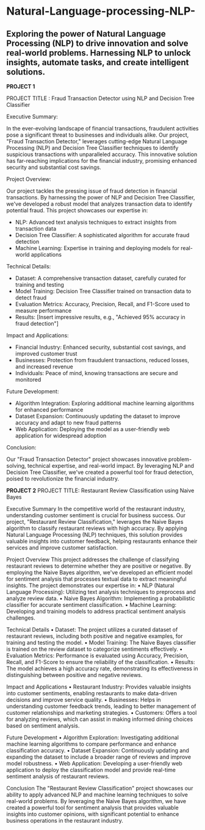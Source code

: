 # Natural-Language-processing-NLP-
 Exploring the power of Natural Language Processing (NLP) to drive innovation and solve real-world problems. Harnessing NLP to unlock insights, automate tasks, and create intelligent solutions.
---------------------------------------------------------------------------------------------------------------------------------------------------------------------
**PROJECT 1**

 PROJECT TITLE :    Fraud Transaction Detector using NLP and Decision Tree Classifier

Executive Summary:

In the ever-evolving landscape of financial transactions, fraudulent activities pose a significant threat to businesses and individuals alike. Our project, "Fraud Transaction Detector," leverages cutting-edge Natural Language Processing (NLP) and Decision Tree Classifier techniques to identify suspicious transactions with unparalleled accuracy. This innovative solution has far-reaching implications for the financial industry, promising enhanced security and substantial cost savings.

Project Overview:

Our project tackles the pressing issue of fraud detection in financial transactions. By harnessing the power of NLP and Decision Tree Classifier, we've developed a robust model that analyzes transaction data to identify potential fraud. This project showcases our expertise in:

- NLP: Advanced text analysis techniques to extract insights from transaction data
- Decision Tree Classifier: A sophisticated algorithm for accurate fraud detection
- Machine Learning: Expertise in training and deploying models for real-world applications

Technical Details:

- Dataset: A comprehensive transaction dataset, carefully curated for training and testing
- Model Training: Decision Tree Classifier trained on transaction data to detect fraud
- Evaluation Metrics: Accuracy, Precision, Recall, and F1-Score used to measure performance
- Results: [Insert impressive results, e.g., "Achieved 95% accuracy in fraud detection"]

Impact and Applications:

- Financial Industry: Enhanced security, substantial cost savings, and improved customer trust
- Businesses: Protection from fraudulent transactions, reduced losses, and increased revenue
- Individuals: Peace of mind, knowing transactions are secure and monitored

Future Development:

- Algorithm Integration: Exploring additional machine learning algorithms for enhanced performance
- Dataset Expansion: Continuously updating the dataset to improve accuracy and adapt to new fraud patterns
- Web Application: Deploying the model as a user-friendly web application for widespread adoption

Conclusion:

Our "Fraud Transaction Detector" project showcases innovative problem-solving, technical expertise, and real-world impact. By leveraging NLP and Decision Tree Classifier, we've created a powerful tool for fraud detection, poised to revolutionize the financial industry.


**PROJECT 2**
PROJECT TITLE: Restaurant Review Classification using Naive Bayes

Executive Summary
In the competitive world of the restaurant industry, understanding customer sentiment is crucial for business success. Our project, "Restaurant Review Classification," leverages the Naive Bayes algorithm to classify restaurant reviews with high accuracy. By applying Natural Language Processing (NLP) techniques, this solution provides valuable insights into customer feedback, helping restaurants enhance their services and improve customer satisfaction.

Project Overview
This project addresses the challenge of classifying restaurant reviews to determine whether they are positive or negative. By employing the Naive Bayes algorithm, we've developed an efficient model for sentiment analysis that processes textual data to extract meaningful insights. The project demonstrates our expertise in:
•	NLP (Natural Language Processing): Utilizing text analysis techniques to preprocess and analyze review data.
•	Naive Bayes Algorithm: Implementing a probabilistic classifier for accurate sentiment classification.
•	Machine Learning: Developing and training models to address practical sentiment analysis challenges.

Technical Details
•	Dataset: The project utilizes a curated dataset of restaurant reviews, including both positive and negative examples, for training and testing the model.
•	Model Training: The Naive Bayes classifier is trained on the review dataset to categorize sentiments effectively.
•	Evaluation Metrics: Performance is evaluated using Accuracy, Precision, Recall, and F1-Score to ensure the reliability of the classification.
•	Results: The model achieves a high accuracy rate, demonstrating its effectiveness in distinguishing between positive and negative reviews.


Impact and Applications
•	Restaurant Industry: Provides valuable insights into customer sentiments, enabling restaurants to make data-driven decisions and improve service quality.
•	Businesses: Helps in understanding customer feedback trends, leading to better management of customer relationships and marketing strategies.
•	Customers: Offers a tool for analyzing reviews, which can assist in making informed dining choices based on sentiment analysis.

Future Development
•	Algorithm Exploration: Investigating additional machine learning algorithms to compare performance and enhance classification accuracy.
•	Dataset Expansion: Continuously updating and expanding the dataset to include a broader range of reviews and improve model robustness.
•	Web Application: Developing a user-friendly web application to deploy the classification model and provide real-time sentiment analysis of restaurant reviews.

Conclusion
The "Restaurant Review Classification" project showcases our ability to apply advanced NLP and machine learning techniques to solve real-world problems. By leveraging the Naive Bayes algorithm, we have created a powerful tool for sentiment analysis that provides valuable insights into customer opinions, with significant potential to enhance business operations in the restaurant industry.




